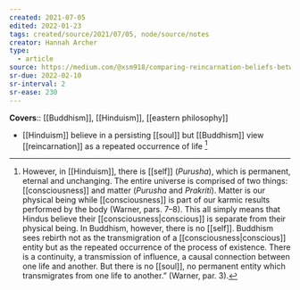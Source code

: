 ```yaml
---
created: 2021-07-05
edited: 2022-01-23
tags: created/source/2021/07/05, node/source/notes
creator: Hannah Archer
type:
  - article
source: https://medium.com/@xsm918/comparing-reincarnation-beliefs-between-hinduism-and-buddhism-2cb498c4041a
sr-due: 2022-02-10
sr-interval: 2
sr-ease: 230
---
```



**Covers**::  [[Buddhism]], [[Hinduism]], [[eastern philosophy]]


- [[Hinduism]] believe in a persisting [[soul]] but [[Buddhism]] view [[reincarnation]] as a repeated occurrence of life [^1]


[^1]:  However, in [[Hinduism]], there is [[self]] (_Purusha_), which is permanent, eternal and unchanging. The entire universe is comprised of two things: [[consciousness]] and matter (_Purusha_ and _Prakriti_). Matter is our physical being while [[consciousness]] is part of our karmic results performed by the body (Warner, pars. 7–8). This all simply means that Hindus believe their [[consciousness|conscious]] is separate from their physical being. In Buddhism, however, there is no [[self]]. Buddhism sees rebirth not as the transmigration of a [[consciousness|conscious]] entity but as the repeated occurrence of the process of existence. There is a continuity, a transmission of influence, a causal connection between one life and another. But there is no [[soul]], no permanent entity which transmigrates from one life to another.” (Warner, par. 3).


